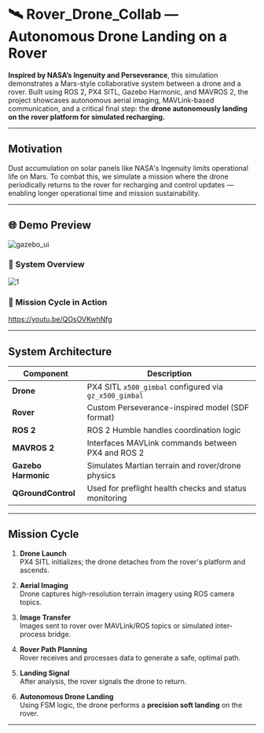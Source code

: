 # 🛰️ Rover_Drone_Collab — Autonomous Drone Landing on a Rover

**Inspired by NASA’s Ingenuity and Perseverance**, this simulation demonstrates a Mars-style collaborative system between a drone and a rover. Built using ROS 2, PX4 SITL, Gazebo Harmonic, and MAVROS 2, the project showcases autonomous aerial imaging, MAVLink-based communication, and a critical final step: the **drone autonomously landing on the rover platform for simulated recharging.**

---

##  Motivation

Dust accumulation on solar panels like NASA's Ingenuity limits operational life on Mars. To combat this, we simulate a mission where the drone periodically returns to the rover for recharging and control updates — enabling longer operational time and mission sustainability.

---

## 🌐 Demo Preview

![gazebo_ui](https://github.com/user-attachments/assets/7d582a66-7f45-4b9d-bd63-80a73ddcf81e)

### 🔹 System Overview

![1](https://github.com/user-attachments/assets/578b5714-ca04-48b8-a127-ca4fc109c4a8)


### 🔹 Mission Cycle in Action

https://youtu.be/QOsOVKwhNfg

---
##  System Architecture

| Component           | Description                                                  |
|---------------------|--------------------------------------------------------------|
| **Drone**           | PX4 SITL `x500_gimbal` configured via `gz_x500_gimbal`       |
| **Rover**           | Custom Perseverance-inspired model (SDF format)              |
| **ROS 2**           | ROS 2 Humble handles coordination logic                      |
| **MAVROS 2**        | Interfaces MAVLink commands between PX4 and ROS 2            |
| **Gazebo Harmonic** | Simulates Martian terrain and rover/drone physics            |
| **QGroundControl**  | Used for preflight health checks and status monitoring       |

---

##  Mission Cycle

1. **Drone Launch**  
   PX4 SITL initializes; the drone detaches from the rover's platform and ascends.

2. **Aerial Imaging**  
   Drone captures high-resolution terrain imagery using ROS camera topics.

3. **Image Transfer**  
   Images sent to rover over MAVLink/ROS topics or simulated inter-process bridge.

4. **Rover Path Planning**  
   Rover receives and processes data to generate a safe, optimal path.

5. **Landing Signal**  
   After analysis, the rover signals the drone to return.

6. **Autonomous Drone Landing**  
   Using FSM logic, the drone performs a **precision soft landing** on the rover.

---



